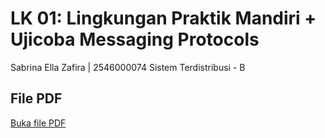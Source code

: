 # LK 01: Lingkungan Praktik Mandiri + Ujicoba Messaging Protocols

Sabrina Ella Zafira | 2546000074
Sistem Terdistribusi - B

## File PDF
[Buka file PDF](docs/HasilPengerjaan.pdf)
